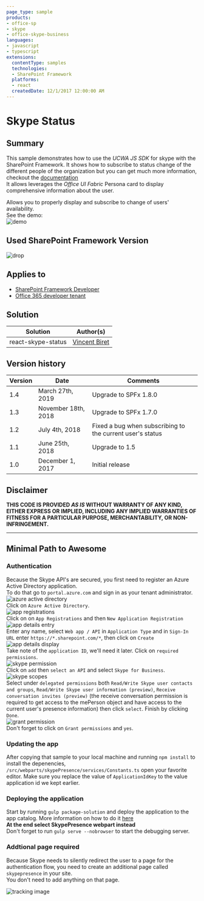```yaml
---
page_type: sample
products:
- office-sp
- skype
- office-skype-business
languages:
- javascript
- typescript
extensions:
  contentType: samples
  technologies:
  - SharePoint Framework
  platforms:
  - react
  createdDate: 12/1/2017 12:00:00 AM
---
```

# Skype Status

## Summary
This sample demonstrates how to use the *UCWA JS SDK* for skype with the SharePoint Framework. It shows how to subscribe to status change of the different people of the organization but you can get much more information, checkout the [documentation](https://msdn.microsoft.com/en-us/skype/websdk/docs/generalreference?f=255&MSPPError=-2147217396)  
It allows leverages the *Office UI Fabric* Persona card to display comprehensive information about the user.

Allows you to properly display and subscribe to change of users' availability.  
See the demo:  
![demo](./images/demo.gif)

## Used SharePoint Framework Version
![drop](https://img.shields.io/badge/drop-GA-green.svg)

## Applies to

* [SharePoint Framework Developer](https://docs.microsoft.com/sharepoint/dev/spfx/sharepoint-framework-overview)
* [Office 365 developer tenant](https://docs.microsoft.com/sharepoint/dev/spfx/set-up-your-developer-tenant)

## Solution

Solution|Author(s)
--------|---------
react-skype-status|[Vincent Biret](https://github.com/baywet)


## Version history

Version|Date|Comments
-------|----|--------
1.4|March 27th, 2019|Upgrade to SPFx 1.8.0
1.3|November 18th, 2018|Upgrade to SPFx 1.7.0
1.2|July 4th, 2018|Fixed a bug when subscribing to the current user's status
1.1|June 25th, 2018|Upgrade to 1.5
1.0|December 1, 2017|Initial release

## Disclaimer
**THIS CODE IS PROVIDED *AS IS* WITHOUT WARRANTY OF ANY KIND, EITHER EXPRESS OR IMPLIED, INCLUDING ANY IMPLIED WARRANTIES OF FITNESS FOR A PARTICULAR PURPOSE, MERCHANTABILITY, OR NON-INFRINGEMENT.**

---

## Minimal Path to Awesome
### Authentication
Because the Skype API's are secured, you first need to register an Azure Active Directory application.  
To do that go to `portal.azure.com` and sign in as your tenant administrator.  
![azure active directory](./images/1.PNG)  
Click on `Azure Active Directory`.  
![app registrations](./images/2.PNG)  
Click on on `App Registrations` and then `New Application Registration`  
![app details entry](./images/3.PNG)  
Enter any name, select `Web app / API` in `Application Type` and in `Sign-In URL` enter `https://*.sharepoint.com/*`, then click on `Create`  
![app details display](./images/4.PNG)  
Take note of the `application ID`, we'll need it later. Click on `required permissions`.  
![skype permission](./images/5.PNG)  
Click on `add` then `select an API` and select `Skype for Business`.  
![skype scopes](./images/6.PNG)  
Select under `delegated permissions` both `Read/Write Skype user contacts and groups`,  `Read/Write Skype user information (preview)`, `Receive conversation invites (preview)` (the receive conversation permission is required to get access to the mePerson object and have access to the current user's presence information) then click `select`. Finish by clicking `Done`.  
![grant permission](./images/7.PNG)  
Don't forget to click on `Grant permissions` and `yes`.

### Updating the app
After copying that sample to your local machine and running `npm install` to install the depenencies, `/src/webparts/skypePresence/services/Constants.ts` open your favorite editor. Make sure you replace the value of `ApplicationIdKey` to the value application id we kept earlier.  

### Deploying the application
Start by running `gulp package-solution` and deploy the application to the app catalog. More information on how to do it [here](https://docs.microsoft.com/en-us/sharepoint/dev/spfx/web-parts/get-started/serve-your-web-part-in-a-sharepoint-page)  
**At the end select SkypePresence webpart instead**  
Don't forget to run `gulp serve --nobrowser` to start the debugging server.

### Addtional page required
Because Skype needs to silently redirect the user to a page for the authentication flow, you need to create an additional page called `skypepresence` in your site.  
You don't need to add anything on that page.  

![tracking image](https://telemetry.sharepointpnp.com/sp-dev-fx-webparts/samples/react-skype-status)
